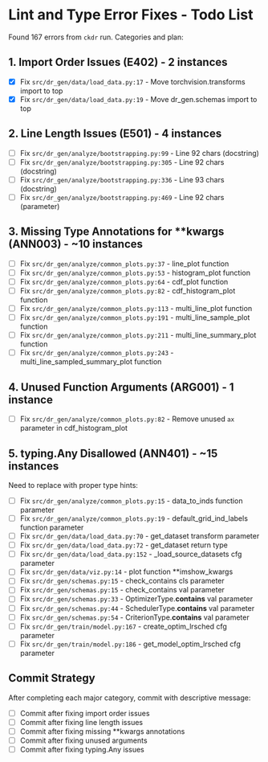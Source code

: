 # Lint and Type Error Fixes - Todo List

Found 167 errors from `ckdr` run. Categories and plan:

## 1. Import Order Issues (E402) - 2 instances
- [x] Fix `src/dr_gen/data/load_data.py:17` - Move torchvision.transforms import to top
- [x] Fix `src/dr_gen/data/load_data.py:19` - Move dr_gen.schemas import to top

## 2. Line Length Issues (E501) - 4 instances  
- [ ] Fix `src/dr_gen/analyze/bootstrapping.py:99` - Line 92 chars (docstring)
- [ ] Fix `src/dr_gen/analyze/bootstrapping.py:305` - Line 92 chars (docstring)
- [ ] Fix `src/dr_gen/analyze/bootstrapping.py:336` - Line 93 chars (docstring)
- [ ] Fix `src/dr_gen/analyze/bootstrapping.py:469` - Line 92 chars (parameter)

## 3. Missing Type Annotations for **kwargs (ANN003) - ~10 instances
- [ ] Fix `src/dr_gen/analyze/common_plots.py:37` - line_plot function
- [ ] Fix `src/dr_gen/analyze/common_plots.py:53` - histogram_plot function
- [ ] Fix `src/dr_gen/analyze/common_plots.py:64` - cdf_plot function
- [ ] Fix `src/dr_gen/analyze/common_plots.py:82` - cdf_histogram_plot function
- [ ] Fix `src/dr_gen/analyze/common_plots.py:113` - multi_line_plot function
- [ ] Fix `src/dr_gen/analyze/common_plots.py:191` - multi_line_sample_plot function
- [ ] Fix `src/dr_gen/analyze/common_plots.py:211` - multi_line_summary_plot function
- [ ] Fix `src/dr_gen/analyze/common_plots.py:243` - multi_line_sampled_summary_plot function

## 4. Unused Function Arguments (ARG001) - 1 instance
- [ ] Fix `src/dr_gen/analyze/common_plots.py:82` - Remove unused `ax` parameter in cdf_histogram_plot

## 5. typing.Any Disallowed (ANN401) - ~15 instances
Need to replace with proper type hints:
- [ ] Fix `src/dr_gen/analyze/common_plots.py:15` - data_to_inds function parameter
- [ ] Fix `src/dr_gen/analyze/common_plots.py:19` - default_grid_ind_labels function parameter  
- [ ] Fix `src/dr_gen/data/load_data.py:70` - get_dataset transform parameter
- [ ] Fix `src/dr_gen/data/load_data.py:72` - get_dataset return type
- [ ] Fix `src/dr_gen/data/load_data.py:152` - _load_source_datasets cfg parameter
- [ ] Fix `src/dr_gen/data/viz.py:14` - plot function **imshow_kwargs
- [ ] Fix `src/dr_gen/schemas.py:15` - check_contains cls parameter
- [ ] Fix `src/dr_gen/schemas.py:15` - check_contains val parameter
- [ ] Fix `src/dr_gen/schemas.py:33` - OptimizerType.__contains__ val parameter
- [ ] Fix `src/dr_gen/schemas.py:44` - SchedulerType.__contains__ val parameter
- [ ] Fix `src/dr_gen/schemas.py:54` - CriterionType.__contains__ val parameter
- [ ] Fix `src/dr_gen/train/model.py:167` - create_optim_lrsched cfg parameter
- [ ] Fix `src/dr_gen/train/model.py:186` - get_model_optim_lrsched cfg parameter

## Commit Strategy
After completing each major category, commit with descriptive message:
- [ ] Commit after fixing import order issues
- [ ] Commit after fixing line length issues  
- [ ] Commit after fixing missing **kwargs annotations
- [ ] Commit after fixing unused arguments
- [ ] Commit after fixing typing.Any issues